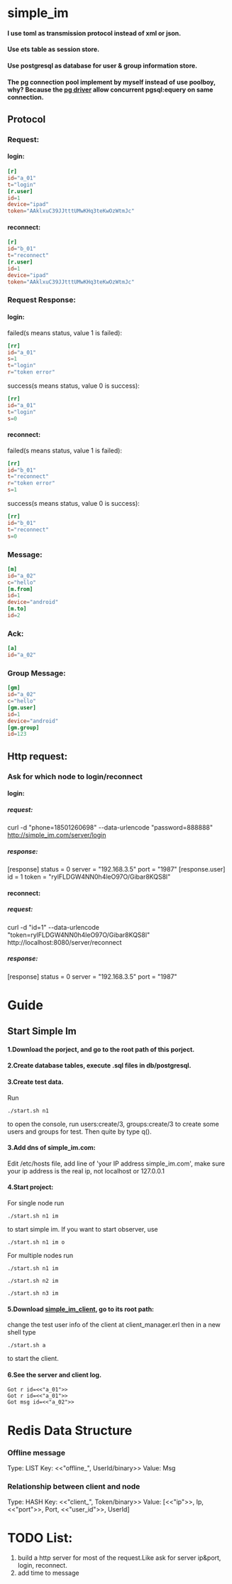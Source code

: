 # simple_im
#### I use toml as transmission protocol instead of xml or json.
#### Use ets table as session store.
#### Use postgresql as database for user & group information store.
#### The pg connection pool implement by myself instead of use poolboy, why? Because the [pg driver](https://github.com/epgsql/epgsql) allow concurrent pgsql:equery on same connection.
## Protocol
### Request:  
#### login:  
```toml
[r]
id="a_01"
t="login"
[r.user]
id=1
device="ipad"
token="AAklxuC39JJtttUMwKHq3teKwOzWtmJc"
```
#### reconnect:  
```toml
[r]
id="b_01"
t="reconnect"
[r.user]
id=1
device="ipad"
token="AAklxuC39JJtttUMwKHq3teKwOzWtmJc"
```
### Request Response:  
#### login:  
failed(s means status, value 1 is failed):
```toml
[rr]
id="a_01"
s=1
t="login"
r="token error"
```
success(s means status, value 0 is success):
```toml
[rr]
id="a_01"
t="login"
s=0
```
#### reconnect:  
failed(s means status, value 1 is failed):
```toml
[rr]
id="b_01"
t="reconnect"
r="token error"
s=1
```
success(s means status, value 0 is success):
```toml
[rr]
id="b_01"
t="reconnect"
s=0
```
### Message:  
```toml
[m]
id="a_02"
c="hello"
[m.from]
id=1
device="android"
[m.to]
id=2
```
### Ack:
```toml
[a]
id="a_02"
```
### Group Message:  
```toml
[gm]
id="a_02"
c="hello"
[gm.user]
id=1
device="android"
[gm.group]
id=123
```

## Http request:
### Ask for which node to login/reconnect

#### login:
##### request:
curl -d "phone=18501260698" --data-urlencode "password=888888" http://simple_im.com/server/login
##### response:
[response]
status = 0
server = "192.168.3.5"
port = "1987"
[response.user]
id = 1
token = "rylFLDGW4NN0h4leO97O/Gibar8KQS8l"

#### reconnect:
##### request:
curl -d "id=1" --data-urlencode "token=rylFLDGW4NN0h4leO97O/Gibar8KQS8l" http://localhost:8080/server/reconnect
##### response:
[response]
status = 0
server = "192.168.3.5"
port = "1987"

# Guide
## Start Simple Im
#### 1.Download the porject, and go to the root path of this porject.
#### 2.Create database tables, execute .sql files in db/postgresql.  
#### 3.Create test data.  
Run
```shell
./start.sh n1
```
to open the console, run users:create/3, groups:create/3 to create some users and groups for test.
Then quite by type q().
#### 3.Add dns of simple_im.com:    
Edit /etc/hosts file, add line of 'your IP address   simple_im.com', make sure your ip address is the real ip, not localhost or 127.0.0.1  
#### 4.Start project:  
For single node run
```shell
./start.sh n1 im
```
to start simple im. If you want to start observer, use
```shell
./start.sh n1 im o
```
For multiple nodes run
```shell
./start.sh n1 im
```
```shell
./start.sh n2 im
```
```shell
./start.sh n3 im
```
#### 5.Download [simple_im_client](https://github.com/wudixiaotie/simple_im_client), go to its root path:
change the test user info of the client at client_manager.erl then in a new shell type 
```shell
./start.sh a
```
to start the client.  
#### 6.See the server and client log.
```log
Got r id=<<"a_01">>
Got r id=<<"a_01">>
Got msg id=<<"a_02">>
```


# Redis Data Structure
### Offline message
Type: LIST
Key: <<"offline_", UserId/binary>>
Value: Msg
### Relationship between client and node
Type: HASH
Key: <<"client_", Token/binary>>
Value: [<<"ip">>, Ip,<<"port">>, Port, <<"user_id">>, UserId]

# TODO List:
1. build a http server for most of the request.Like ask for server ip&port, login, reconnect.
2. add time to message